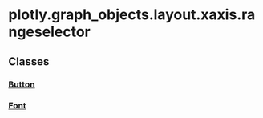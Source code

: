 # plotly.graph_objects.layout.xaxis.rangeselector

## Classes

### [Button](Button.md)

### [Font](Font.md)



